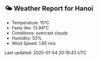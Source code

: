 <!-- WEATHER-START -->
## 🌤 Weather Report for Hanoi

- Temperature: 15°C
- Feels like: 13.94°C
- Conditions: overcast clouds
- Humidity: 53%
- Wind Speed: 1.85 m/s

Last updated: 2025-01-04 20:19:43 UTC
<!-- WEATHER-END -->
